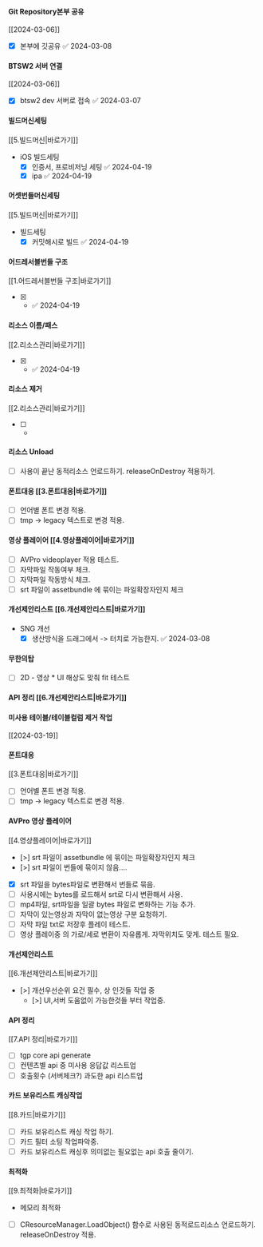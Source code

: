 
#### Git Repository본부 공유 
[[2024-03-06]] 
- [x] 본부에 깃공유 ✅ 2024-03-08
#### BTSW2 서버 연결 
[[2024-03-06]]
- [x] btsw2 dev 서버로 접속 ✅ 2024-03-07

#### 빌드머신세팅 
[[5.빌드머신|바로가기]]
- iOS 빌드세팅
	- [x] 인증서, 프로비저닝 세팅 ✅ 2024-04-19
	- [x] ipa ✅ 2024-04-19

#### 어셋번들머신세팅 
[[5.빌드머신|바로가기]]
- 빌드세팅
	- [x] 커밋해시로 빌드 ✅ 2024-04-19

#### 어드레서블번들 구조 
[[1.어드레서블번들 구조|바로가기]]
- [x] - ✅ 2024-04-19

#### 리소스 이름/패스 
[[2.리소스관리|바로가기]]
- [x] - ✅ 2024-04-19

#### 리소스 제거 
[[2.리소스관리|바로가기]]
- [ ] - 

#### 리소스 Unload 
- [ ] 사용이 끝난 동적리소스 언로드하기. releaseOnDestroy 적용하기.

#### 폰트대응 [[3.폰트대응|바로가기]]
- [ ] 언어별 폰트 변경 적용. 
- [ ] tmp -> legacy 텍스트로 변경 적용.

#### 영상 플레이어 [[4.영상플레이어|바로가기]]
- [ ] AVPro videoplayer 적용 테스트.
- [ ] 자막파일 작동여부 체크.
- [ ] 자막파일 작동방식 체크.
- [ ] srt 파일이 assetbundle 에 묶이는 파일확장자인지 체크 

#### 개선제안리스트 [[6.개선제안리스트|바로가기]]
- SNG 개선
	- [x] 생산방식을 드래그에서 -> 터치로 가능한지. ✅ 2024-03-08

#### 무한의탑
- [ ] 2D - 영상 * UI 해상도 맞춰 fit 테스트

#### API 정리  [[6.개선제안리스트|바로가기]]


#### 미사용 테이블/테이블컬럼 제거 작업 
[[2024-03-19]]


#### 폰트대응 
[[3.폰트대응|바로가기]]
- [ ] 언어별 폰트 변경 적용. 
- [ ] tmp -> legacy 텍스트로 변경 적용.

#### AVPro 영상 플레이어 
[[4.영상플레이어|바로가기]]
- [>] srt 파일이 assetbundle 에 묶이는 파일확장자인지 체크 
- [>] srt 파일이 번들에 묶이지 않음....
- [x] srt 파일을 bytes파일로 변환해서 번들로 묶음.
- [ ] 사용시에는 bytes를 로드해서 srt로 다시 변환해서 사용.
- [ ] mp4파일, srt파일을 일괄 bytes 파일로 변화하는 기능 추가.
- [ ] 자막이 있는영상과 자막이 없는영상 구분 요청하기.
- [ ] 자막 파일 txt로 저장후 플레이 테스트.
- [ ] 영상 플레이중 의 가로/세로 변환이 자유롭게. 자막위치도 맞게. 테스트 필요.

#### 개선제안리스트 
[[6.개선제안리스트|바로가기]]
- [>] 개선우선순위 요건 필수, 상 인것들 작업 중
	- [>] UI,서버 도움없이 가능한것들 부터 작업중.

#### API 정리 
[[7.API 정리|바로가기]]
- [ ] tgp core api generate 
- [ ] 컨텐츠별 api 중 미사용 응답값 리스트업 
- [ ] 호출횟수 (서버체크?) 과도한 api 리스트업 

#### 카드 보유리스트 캐싱작업 
[[8.카드|바로가기]]
- [ ] 카드 보유리스트 캐싱 작업 하기.
- [ ] 카드 필터 소팅 작업파악중.
- [ ] 카드 보유리스트 캐싱후 의미없는 필요없는 api 호출 줄이기.

#### 최적화 
[[9.최적화|바로가기]]
 - 메모리 최적화
 - [ ]  CResourceManager.LoadObject() 함수로 사용된 동적로드리소스 언로드하기. releaseOnDestroy 적용.


